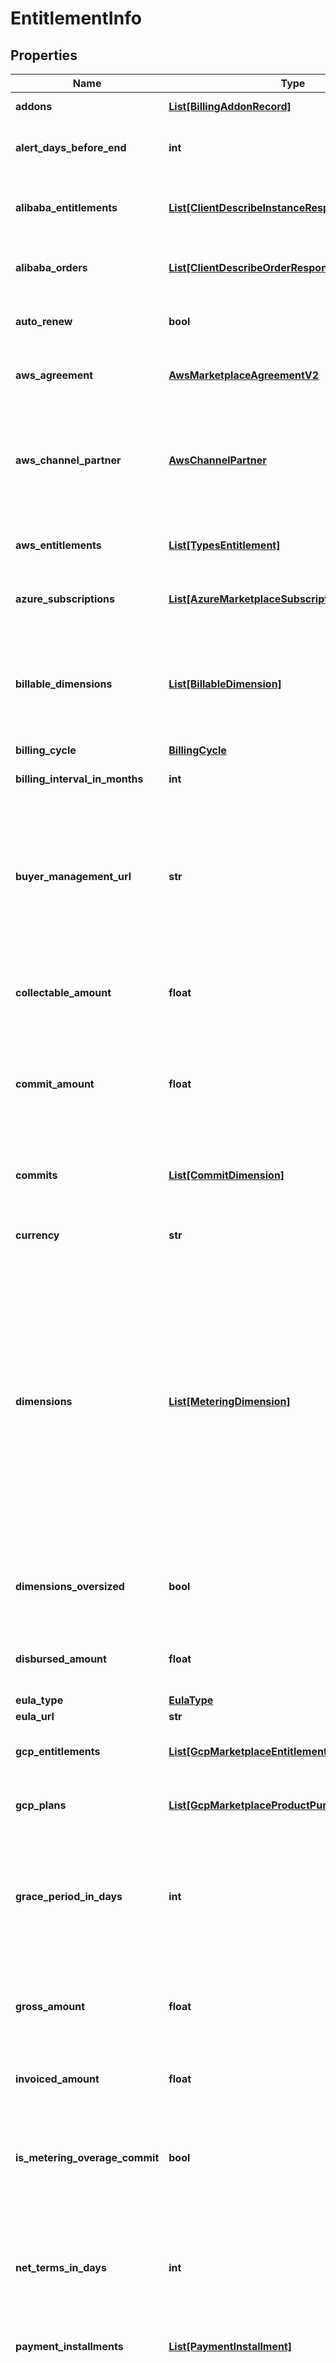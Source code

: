 # EntitlementInfo


## Properties

Name | Type | Description | Notes
------------ | ------------- | ------------- | -------------
**addons** | [**List[BillingAddonRecord]**](BillingAddonRecord.md) | The addons for the entitlement. | [optional] 
**alert_days_before_end** | **int** | Alert days before the end of the entitlement | [optional] 
**alibaba_entitlements** | [**List[ClientDescribeInstanceResponseBody]**](ClientDescribeInstanceResponseBody.md) | Nullable. Alibaba Entitlements from Alibaba Marketplace. | [optional] 
**alibaba_orders** | [**List[ClientDescribeOrderResponseBody]**](ClientDescribeOrderResponseBody.md) | Nullable. Alibaba Orders from Alibaba Marketplace. | [optional] 
**auto_renew** | **bool** | Is this Entitlement Auto Renew enabled. | [optional] 
**aws_agreement** | [**AwsMarketplaceAgreementV2**](AwsMarketplaceAgreementV2.md) | Nullable. AWS agreement from AWS Marketplace. | [optional] 
**aws_channel_partner** | [**AwsChannelPartner**](AwsChannelPartner.md) | The AWS channel partner (reseller), only applicable if this entitlement is based on AWS CPPO offer. | [optional] 
**aws_entitlements** | [**List[TypesEntitlement]**](TypesEntitlement.md) | Nullable. AWS Entitlements from AWS Marketplace. | [optional] 
**azure_subscriptions** | [**List[AzureMarketplaceSubscription]**](AzureMarketplaceSubscription.md) | Nullable. Azure Subscriptions from Azure Marketplace. | [optional] 
**billable_dimensions** | [**List[BillableDimension]**](BillableDimension.md) | The dimensions for billable metric usage-based metering. It&#39;s for Suger(Stripe, Ayden) metering. | [optional] 
**billing_cycle** | [**BillingCycle**](BillingCycle.md) | Billing Cycle | [optional] 
**billing_interval_in_months** | **int** | The billing interval from the offer. | [optional] 
**buyer_management_url** | **str** | The buyer&#39;s management URL in the cloud marketplace. For different cloud marketplaces, the buyer management URL maybe different. | [optional] 
**collectable_amount** | **float** | The amount that the seller can collect. It excludes the marketplace commision fee. | [optional] 
**commit_amount** | **float** | The amount that the buyer has committed to pay. It can be the sum of payment installments if applicable. | [optional] 
**commits** | [**List[CommitDimension]**](CommitDimension.md) | The dimensions for flatrate commitment (recurring or one-time). | [optional] 
**currency** | **str** | The default Currency is USD. | [optional] 
**dimensions** | [**List[MeteringDimension]**](MeteringDimension.md) | The dimensions for usage-based metering. It&#39;s for usage metering in cloud marketplaces. The max size of dimensions is 50. The oversized dimensions won&#39;t be saved in the EntitlementInfo. But the dimensions can be accessed from the connected offer info or product info. | [optional] 
**dimensions_oversized** | **bool** | Whether the upper metering dimensions are oversized (exceed the max size 50). | [optional] 
**disbursed_amount** | **float** | The amount that has been disbursed to the seller account. | [optional] 
**eula_type** | [**EulaType**](EulaType.md) |  | [optional] 
**eula_url** | **str** |  | [optional] 
**gcp_entitlements** | [**List[GcpMarketplaceEntitlement]**](GcpMarketplaceEntitlement.md) | Nullable. GCP Entitlements from GCP Marketplace. | [optional] 
**gcp_plans** | [**List[GcpMarketplaceProductPurchaseOptionSpec]**](GcpMarketplaceProductPurchaseOptionSpec.md) | Only applicable for GCP Marketplace Entitlements. | [optional] 
**grace_period_in_days** | **int** | The grace period for the offer. It is same as the TrialConfig in DirectOfferInfo. But can be overridden at the entitlement level. | [optional] 
**gross_amount** | **float** | The gross amount that the buyer has committed to pay, including usage metered amount. | [optional] 
**invoiced_amount** | **float** | The amount that the buyer has got invoiced. | [optional] 
**is_metering_overage_commit** | **bool** | Whether the usage metering will be charged for the amount that exceeds the committed amount from the offer. | [optional] 
**net_terms_in_days** | **int** | The net terms for the offer. It is same as the TrialConfig in DirectOfferInfo. But can be overridden at the entitlement level. | [optional] 
**payment_installments** | [**List[PaymentInstallment]**](PaymentInstallment.md) | For flexible payment schedules | [optional] 
**payment_schedule** | [**PaymentScheduleType**](PaymentScheduleType.md) | The payment schedule for the entitlement. PREPAY means the buyer pays before the service is provided. POSTPAY means the buyer pays after the service is provided. | [optional] 
**refund_cancellation_policy** | **str** |  | [optional] 
**seller_notes** | **str** |  | [optional] 
**snowflake_offer** | [**SnowflakeMarketplaceOffer**](SnowflakeMarketplaceOffer.md) | Snowfalke offer info | [optional] 
**spa_url** | **str** | The URL with JWT as auth method for the entitlement SPA. It can be shared with the buyer to access the SPA without login. | [optional] 
**trial_config** | [**TrialConfig**](TrialConfig.md) | The trial configuration for the offer. It is same as the TrialConfig in DirectOfferInfo. But can be overridden at the entitlement level. | [optional] 

## Example

```python
from suger_sdk_python.models.entitlement_info import EntitlementInfo

# TODO update the JSON string below
json = "{}"
# create an instance of EntitlementInfo from a JSON string
entitlement_info_instance = EntitlementInfo.from_json(json)
# print the JSON string representation of the object
print(EntitlementInfo.to_json())

# convert the object into a dict
entitlement_info_dict = entitlement_info_instance.to_dict()
# create an instance of EntitlementInfo from a dict
entitlement_info_from_dict = EntitlementInfo.from_dict(entitlement_info_dict)
```
[[Back to Model list]](../README.md#documentation-for-models) [[Back to API list]](../README.md#documentation-for-api-endpoints) [[Back to README]](../README.md)


